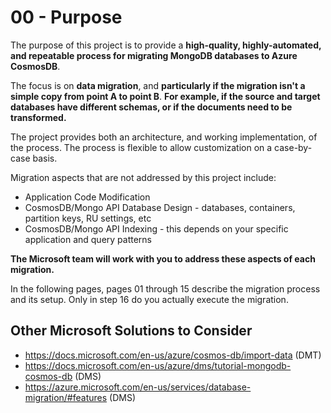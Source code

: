 # 00 - Purpose

The purpose of this project is to provide a **high-quality, highly-automated, and repeatable process for migrating MongoDB databases to Azure CosmosDB**.

The focus is on **data migration**, 
and **particularly if the migration isn't a simple copy from point A to point B**.
**For example, if the source and target databases have different schemas, or if the documents need to be transformed.**

The project provides both an architecture, and working implementation, of the process.
The process is flexible to allow customization on a case-by-case basis.

Migration aspects that are not addressed by this project include:
- Application Code Modification
- CosmosDB/Mongo API Database Design - databases, containers, partition keys, RU settings, etc
- CosmosDB/Mongo API Indexing - this depends on your specific application and query patterns

**The Microsoft team will work with you to address these aspects of each migration.**

In the following pages, pages 01 through 15 describe the migration process and its
setup.  Only in step 16 do you actually execute the migration.

## Other Microsoft Solutions to Consider

- https://docs.microsoft.com/en-us/azure/cosmos-db/import-data  (DMT)
- https://docs.microsoft.com/en-us/azure/dms/tutorial-mongodb-cosmos-db  (DMS)
- https://azure.microsoft.com/en-us/services/database-migration/#features (DMS)
